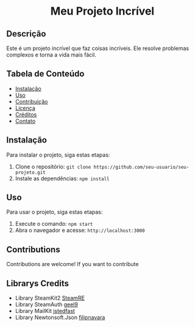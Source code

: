 # <center>Meu Projeto Incrível</center>

## Descrição

Este é um projeto incrível que faz coisas incríveis. Ele resolve problemas complexos e torna a vida mais fácil.

## Tabela de Conteúdo

- [Instalação](#instalação)
- [Uso](#uso)
- [Contribuição](#contribuição)
- [Licença](#licença)
- [Créditos](#créditos)
- [Contato](#contato)

## Instalação

Para instalar o projeto, siga estas etapas:

1. Clone o repositório: `git clone https://github.com/seu-usuario/seu-projeto.git`
2. Instale as dependências: `npm install`

## Uso

Para usar o projeto, siga estas etapas:

1. Execute o comando: `npm start`
2. Abra o navegador e acesse: `http://localhost:3000`

## Contributions

Contributions are welcome! If you want to contribute

## Librarys Credits

- Library SteamKit2 [SteamRE](https://github.com/SteamRE/SteamKit)
- Library SteamAuth [geel9](https://github.com/geel9/SteamAuth)
- Library MailKit [jstedfast](https://github.com/jstedfast/MailKit)
- Library Newtonsoft.Json [filipnavara](https://github.com/JamesNK/Newtonsoft.Json)
